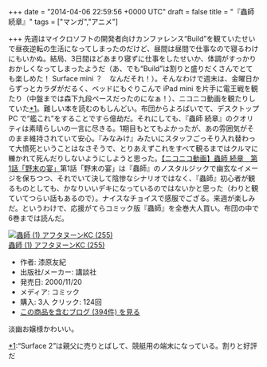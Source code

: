 
+++
date = "2014-04-06 22:59:56 +0000 UTC"
draft = false
title = "『蟲師 続章』"
tags = ["マンガ","アニメ"]

+++
先週はマイクロソフトの開発者向けカンファレンス“Build”を観ていたせいで昼夜逆転の生活になってしまったのだけど、昼間は昼間で仕事なので寝るわけにもいかぬ。結局、3日間ほどあまり寝ずに仕事をしたせいか、体調がすっかりおかしくなってしまったようだ（あ、でも“Build”は割りと盛りだくさんでとても楽しめた！ Surface mini ？　なんだそれ！）。そんなわけで週末は、金曜日からずっとカラダがだるく、ベッドにもぐりこんで iPad mini を片手に電王戦を観たり（中盤までは森下九段ペースだったのになぁ！）、ニコニコ動画を観たりしていた<a href="#f1" name="fn1" title="“Surface 2”は親父に売りとばして、競艇用の端末になっている。割りと好評だ">*1</a>。難しい本を読むのもしんどい。布団からよろばいでて、デスクトップ PC で“艦これ”をすることですら億劫だ。それにしても、『蟲師 続章』のクオリティは素晴らしいの一言に尽きる。1期目もとてもよかったが、あの雰囲気がそのまま維持されていて安心。『みなみけ』みたいにスタッフごっそり入れ替わって大憤死ということはなさそうで、とりあえずこれをすべて観るまではクルマに轢かれて死んだりしないようにしようと思った。<script type="text/javascript" src="http://ext.nicovideo.jp/thumb_watch/1396595218?w=490&amp;h=307"></script><noscript><a href="http://www.nicovideo.jp/watch/1396595218">【ニコニコ動画】蟲師 続章　第1話「野末の宴」</a></noscript>第1話「野末の宴」は『蟲師』のノスタルジックで幽玄なイメージを保ちつつ、それでいて決して陰惨なシナリオではなく、『蟲師』初心者が観るものとしても、かなりいいデキになっているのではないかと思った（わりと観ていてつらい話もあるので）。ナイスなチョイスで感服でござる。来週が楽しみだ。というわけで、応援がてらコミック版『蟲師』を全巻大人買い。布団の中で6巻までは読んだ。<div class="hatena-asin-detail"><a href="http://www.amazon.co.jp/exec/obidos/ASIN/4063142558/bestylesnet-22/"><img src="http://ecx.images-amazon.com/images/I/21WJ9A2A3CL._SL160_.jpg" class="hatena-asin-detail-image" alt="蟲師 (1)  アフタヌーンKC (255)" title="蟲師 (1)  アフタヌーンKC (255)"/></a><div class="hatena-asin-detail-info"><a href="http://www.amazon.co.jp/exec/obidos/ASIN/4063142558/bestylesnet-22/">蟲師 (1)  アフタヌーンKC (255)</a><ul><li><span class="hatena-asin-detail-label">作者:</span> 漆原友紀</li><li><span class="hatena-asin-detail-label">出版社/メーカー:</span> 講談社</li><li><span class="hatena-asin-detail-label">発売日:</span> 2000/11/20</li><li><span class="hatena-asin-detail-label">メディア:</span> コミック</li><li><span class="hatena-asin-detail-label">購入</span>: 3人 <span class="hatena-asin-detail-label">クリック</span>: 124回</li><li><a href="http://d.hatena.ne.jp/asin/4063142558/bestylesnet-22" target="_blank">この商品を含むブログ (394件) を見る</a></li></ul></div><div class="hatena-asin-detail-foot"></div></div>淡幽お嬢様かわいい。
<div class="footnote">
<a href="#fn1" name="f1" class="footnote-number">*1</a><span class="footnote-delimiter">:</span><span class="footnote-text">“Surface 2”は親父に売りとばして、競艇用の端末になっている。割りと好評だ</span>
</div>

